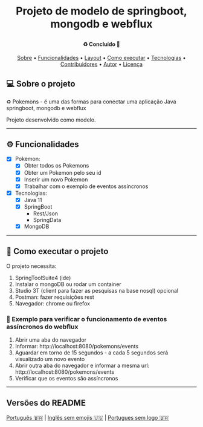 <h1 align="center">
    <p>Projeto de modelo de springboot, mongodb e webflux</p>
</h1>

<h4 align="center"> 
	♻️ Concluído 🚀 
</h4>

<p align="center">
 <a href="#-sobre-o-projeto">Sobre</a> •
 <a href="#-funcionalidades">Funcionalidades</a> •
 <a href="#-layout">Layout</a> • 
 <a href="#-como-executar-o-projeto">Como executar</a> • 
 <a href="#-tecnologias">Tecnologias</a> • 
 <a href="#-contribuidores">Contribuidores</a> • 
 <a href="#-autor">Autor</a> • 
 <a href="#user-content--licença">Licença</a>
</p>


## 💻 Sobre o projeto

♻️ Pokemons - é uma das formas para conectar uma aplicação Java springboot, mongodb e webflux

Projeto desenvolvido como modelo.

---

## ⚙️ Funcionalidades

- [x] Pokemon:
  - [x] Obter todos os Pokemons
  - [x] Obter um Pokemon pelo seu id
  - [x] Inserir um novo Pokemon
  - [x] Trabalhar com o exemplo de eventos assíncronos

- [x] Tecnologias:
  - [x] Java 11
  - [x] SpringBoot
    - Rest/Json
    - SpringData
  - [x] MongoDB

---

## 🚀 Como executar o projeto

O projeto necessita:
1. SpringToolSuite4 (ide)
2. Instalar o mongoDB ou rodar um container
3. Studio 3T (client para fazer as pesquisas na base nosql) opcional
4. Postman: fazer requisições rest
5. Navegador: chrome ou firefox

### 🚀 Exemplo para verificar o funcionamento de eventos assíncronos do webflux

1. Abrir uma aba do navegador
2. Informar: http://localhost:8080/pokemons/events
3. Aguardar em torno de 15 segundos - a cada 5 segundos será visualizado um novo evento
4. Abrir outra aba do navegador e informar a mesma url: http://localhost:8080/pokemons/events
5. Verificar que os eventos são assíncronos


---

##  Versões do README

[Português 🇧🇷](./README.md)  |  [Inglês sem emojis 🇺🇸](./README-en.md) | [Portugues sem logo  🇧🇷](./README-sem-logo.md) 
